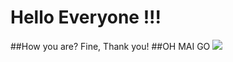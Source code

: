 # Hello Everyone !!!
##How you are? Fine, Thank you!
##OH MAI GO
![](https://media.tenor.com/-tF8v7bEPfEAAAAd/hello-darwisy-hello-everynyan.gif)

